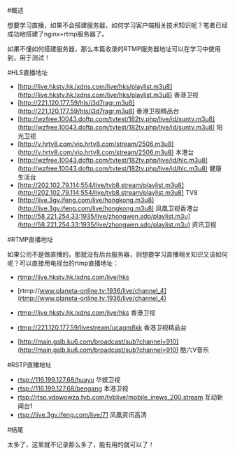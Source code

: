 #概述

想要学习直播，如果不会搭建服务器，如何学习客户端相关技术知识呢？笔者已经成功地搭建了nginx+rtmp服务器了。

如果不懂如何搭建服务器，那么本篇收录的RTMP服务器地址可以在学习中使用到，用于测试！

#HLS直播地址

* [http://live.hkstv.hk.lxdns.com/live/hks/playlist.m3u8](http://live.hkstv.hk.lxdns.com/live/hks/playlist.m3u8) 香港卫视 
* [http://221.120.177.59/hls/i3d7ragr.m3u8](http://221.120.177.59/hls/i3d7ragr.m3u8) 香港卫视精品台
* [http://wzfree.10043.doftp.com/tvtest/182tv.php/live/id/suntv.m3u8](http://wzfree.10043.doftp.com/tvtest/182tv.php/live/id/suntv.m3u8) 阳光卫视
* [http://v.hrtv8.com/vip.hrtv8.com/stream/2506.m3u8](http://v.hrtv8.com/vip.hrtv8.com/stream/2506.m3u8) 本港台
* [http://wzfree.10043.doftp.com/tvtest/182tv.php/live/id/hlc.m3u8](http://wzfree.10043.doftp.com/tvtest/182tv.php/live/id/hlc.m3u8) 健康生活台 
* [http://202.102.79.114:554/live/tvb8.stream/playlist.m3u8](http://202.102.79.114:554/live/tvb8.stream/playlist.m3u8) TV8
* [http://live.3gv.ifeng.com/live/hongkong.m3u8](http://live.3gv.ifeng.com/live/hongkong.m3u8) 凤凰卫视香港台
* [http://58.221.254.33:1935/live/zhongwen.sdp/playlist.m3u](http://58.221.254.33:1935/live/zhongwen.sdp/playlist.m3u) 资讯卫视

#RTMP直播地址

如果公司不是做直播的，那就没有后台服务器，则想要学习直播相关知识又该如何呢？可以直接用电视台的rtmp直播地址：

* [rtmp://live.hkstv.hk.lxdns.com/live/hks](rtmp://live.hkstv.hk.lxdns.com/live/hks)
* [rtmp://www.planeta-online.tv:1936/live/channel_4](rtmp://www.planeta-online.tv:1936/live/channel_4)
* [rtmp://live.hkstv.hk.lxdns.com/live/hks](rtmp://live.hkstv.hk.lxdns.com/live/hks) 香港卫视 

* [rtmp://221.120.177.59/livestream/ucagm8kk](rtmp://221.120.177.59/livestream/ucagm8kk) 香港卫视精品台 
* [http://main.gslb.ku6.com/broadcast/sub?channel=910](http://main.gslb.ku6.com/broadcast/sub?channel=910) 酷六V音乐 
           
#RSTP直播地址

* [rtsp://116.199.127.68/huayu](rtsp://116.199.127.68/huayu)  华娱卫视  
* [rtsp://116.199.127.68/bengang](rtsp://116.199.127.68/bengang) 本港卫视  
* [rtsp://rtsp.vdowowza.tvb.com/tvblive/mobile_inews_200.stream](rtsp://rtsp.vdowowza.tvb.com/tvblive/mobile_inews_200.stream)  互动新闻台1 
* [rtsp://live.3gv.ifeng.com/live/71](rtsp://live.3gv.ifeng.com/live/71) 凤凰资讯高清  

#结尾

太多了，这里就不记录那么多了，能有用的就可以了！




